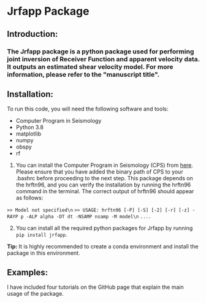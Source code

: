 # Jrfapp Package
## Introduction:
### The Jrfapp package is a python package used for performing joint inversion of Receiver Function and apparent velocity data. It outputs an estimated shear velocity model. For more information, please refer to the "manuscript title".


## Installation:
To run this code, you will need the following software and tools:

- Computer Program in Seismology
- Python 3.8
- matplotlib
- numpy
- obspy
- rf
1. You can install the Computer Program in Seismology (CPS) from [here](https://www.eas.slu.edu/eqc/eqccps.html).
Please ensure that you have added the binary path of CPS to your .bashrc before proceeding to the next step. This package depends on the hrftn96, and you can verify the installation by running the hrftn96 command in the terminal. The correct output of hrftn96 should appear as follows:


`>> Model not specified\n`
`>> USAGE: hrftn96 [-P] [-S] [-2] [-r] [-z] -RAYP p -ALP alpha -DT dt -NSAMP nsamp -M model\n`
`....`



2. You can install all the required python packages for Jrfapp by running `pip install jrfapp`.
<div class="alert alert-block alert-info"> <b>Tip:</b> It is highly recommended to create a conda environment and install the package in this environment. </div>

## Examples:
I have included four tutorials on the GitHub page that explain the main usage of the package. 


